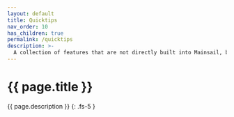 ```yaml
---
layout: default
title: Quicktips
nav_order: 10
has_children: true
permalink: /quicktips
description: >-
  A collection of features that are not directly built into Mainsail, but will increase your workflow.
---
```


# {{ page.title }}
{{ page.description }}
{: .fs-5 }